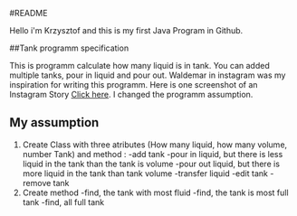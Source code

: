 #README

Hello i'm Krzysztof and this is my first Java Program in Github.

##Tank programm specification

This is programm calculate how many liquid is in tank. 
You can added multiple tanks, pour in liquid and pour out.
Waldemar in instagram was my inspiration for writing this programm.
Here is one screenshot of an Instagram Story [Click here](https://zapodaj.net/0db632aaa4573.jpg.html).
I changed the programm assumption.

## My assumption

1. Create Class with three atributes (How many liquid, how many volume, number Tank) and method :
  -add tank
  -pour in liquid, but there is less liquid in the tank than the tank is volume
  -pour out liquid, but there is more liquid in the tank than tank volume
  -transfer liquid
  -edit tank
  -remove tank
2. Create method 
  -find, the tank with most fluid
  -find, the tank is most full tank
  -find, all full tank 

